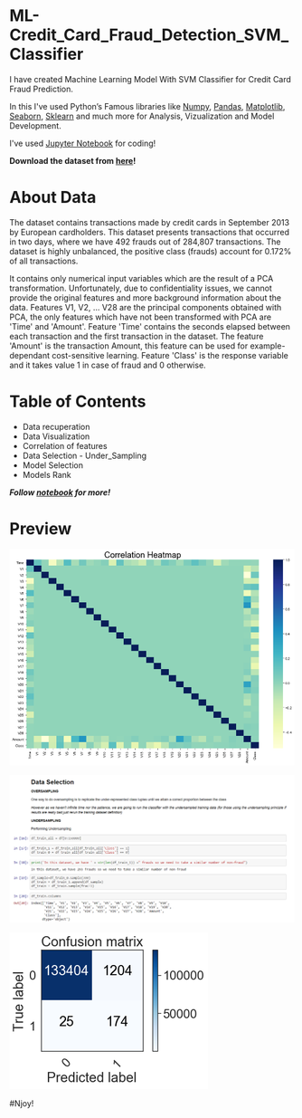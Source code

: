 # ML-Credit_Card_Fraud_Detection_SVM_Classifier

I have created Machine Learning Model With SVM Classifier for Credit Card Fraud Prediction.

In this I've used Python’s Famous libraries like [Numpy](https://numpy.org/), [Pandas](https://pandas.pydata.org/), [Matplotlib](https://matplotlib.org/), [Seaborn](https://seaborn.pydata.org/), [Sklearn](https://scikit-learn.org/) and much more for Analysis, Vizualization and Model Development.

I've used [Jupyter Notebook](https://jupyter.org/) for coding!

**Download the dataset from [here](https://github.com/Anuragtsl/ML-Credit_Card_Fraud_Detection_SVM_Classifier/blob/main/creditcard.csv.zip)!**

# About Data

The dataset contains transactions made by credit cards in September 2013 by European cardholders. This dataset presents transactions that occurred in two days, where we have 492 frauds out of 284,807 transactions. The dataset is highly unbalanced, the positive class (frauds) account for 0.172% of all transactions.

It contains only numerical input variables which are the result of a PCA transformation. Unfortunately, due to confidentiality issues, we cannot provide the original features and more background information about the data. Features V1, V2, … V28 are the principal components obtained with PCA, the only features which have not been transformed with PCA are 'Time' and 'Amount'. Feature 'Time' contains the seconds elapsed between each transaction and the first transaction in the dataset. The feature 'Amount' is the transaction Amount, this feature can be used for example-dependant cost-sensitive learning. Feature 'Class' is the response variable and it takes value 1 in case of fraud and 0 otherwise.

# Table of Contents

* Data recuperation
* Data Visualization
* Correlation of features
* Data Selection - Under_Sampling
* Model Selection
* Models Rank

***Follow [notebook](https://github.com/Anuragtsl/ML-Credit_Card_Fraud_Detection_SVM_Classifier/blob/main/Credit%20Card%20Fraud%20Detection%20SVM%20Classifier.ipynb) for more!***

# Preview

![Image1](https://github.com/Anuragtsl/ML-Credit_Card_Fraud_Detection_SVM_Classifier/blob/main/Images/1.png)

![Image2](https://github.com/Anuragtsl/ML-Credit_Card_Fraud_Detection_SVM_Classifier/blob/main/Images/2.png)

![Image3](https://github.com/Anuragtsl/ML-Credit_Card_Fraud_Detection_SVM_Classifier/blob/main/Images/3.png)


#Njoy!
